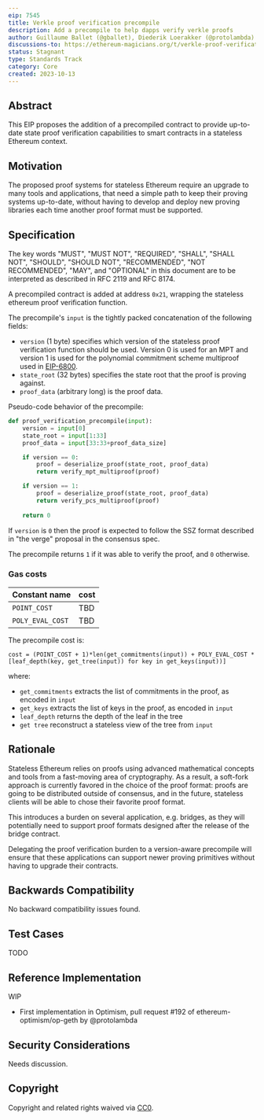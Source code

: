 ```yaml
---
eip: 7545
title: Verkle proof verification precompile
description: Add a precompile to help dapps verify verkle proofs
author: Guillaume Ballet (@gballet), Diederik Loerakker (@protolambda)
discussions-to: https://ethereum-magicians.org/t/verkle-proof-verification-precompile/16274
status: Stagnant
type: Standards Track
category: Core
created: 2023-10-13
---
```


## Abstract

This EIP proposes the addition of a precompiled contract to provide up-to-date state proof verification capabilities to smart contracts in a stateless Ethereum context.

## Motivation

The proposed proof systems for stateless Ethereum require an upgrade to many tools and applications, that need a simple path to keep their proving systems up-to-date, without having to develop and deploy new proving libraries each time another proof format must be supported.

## Specification
    
The key words "MUST", "MUST NOT", "REQUIRED", "SHALL", "SHALL NOT", "SHOULD", "SHOULD NOT", "RECOMMENDED", "NOT RECOMMENDED", "MAY", and "OPTIONAL" in this document are to be interpreted as described in RFC 2119 and RFC 8174.
    
A precompiled contract is added at address `0x21`, wrapping the stateless ethereum proof verification function.
    
The precompile's `input` is the tightly packed concatenation of the following fields:

  * `version` (1 byte) specifies which version of the stateless proof verification function should be used. Version 0 is used for an MPT and version 1 is used for the polynomial commitment scheme multiproof used in [EIP-6800](./eip-6800.md).
  * `state_root` (32 bytes) specifies the state root that the proof is proving against.
  * `proof_data` (arbitrary long) is the proof data.

Pseudo-code behavior of the precompile:
    
```python
def proof_verification_precompile(input):
    version = input[0]
    state_root = input[1:33]
    proof_data = input[33:33+proof_data_size]

    if version == 0:
        proof = deserialize_proof(state_root, proof_data)
        return verify_mpt_multiproof(proof)

    if version == 1:
        proof = deserialize_proof(state_root, proof_data)
        return verify_pcs_multiproof(proof)
    
    return 0
```

If `version` is `0` then the proof is expected to follow the SSZ format described in "the verge" proposal in the consensus spec.
    
The precompile returns `1` if it was able to verify the proof, and `0` otherwise.

### Gas costs

|Constant name|cost|
|-|-|
|`POINT_COST`|TBD|
|`POLY_EVAL_COST`|TBD|

The precompile cost is:

`cost = (POINT_COST + 1)*len(get_commitments(input)) + POLY_EVAL_COST * [leaf_depth(key, get_tree(input)) for key in get_keys(input))]`

where:

 * `get_commitments` extracts the list of commitments in the proof, as encoded in `input`
 * `get_keys` extracts the list of keys in the proof, as encoded in `input`
 * `leaf_depth` returns the depth of the leaf in the tree
 * `get tree` reconstruct a stateless view of the tree from `input`

## Rationale

Stateless Ethereum relies on proofs using advanced mathematical concepts and tools from a fast-moving area of cryptography. As a result, a soft-fork approach is currently favored in the choice of the proof format: proofs are going to be distributed outside of consensus, and in the future, stateless clients will be able to chose their favorite proof format.
    
This introduces a burden on several application, e.g. bridges, as they will potentially need to support proof formats designed after the release of the bridge contract.
    
Delegating the proof verification burden to a version-aware precompile will ensure that these applications can support newer proving primitives without having to upgrade their contracts.

## Backwards Compatibility

No backward compatibility issues found.

## Test Cases

TODO

## Reference Implementation

WIP

 * First implementation in Optimism, pull request #192 of ethereum-optimism/op-geth by @protolambda

## Security Considerations

Needs discussion.

## Copyright

Copyright and related rights waived via [CC0](../LICENSE.md).
